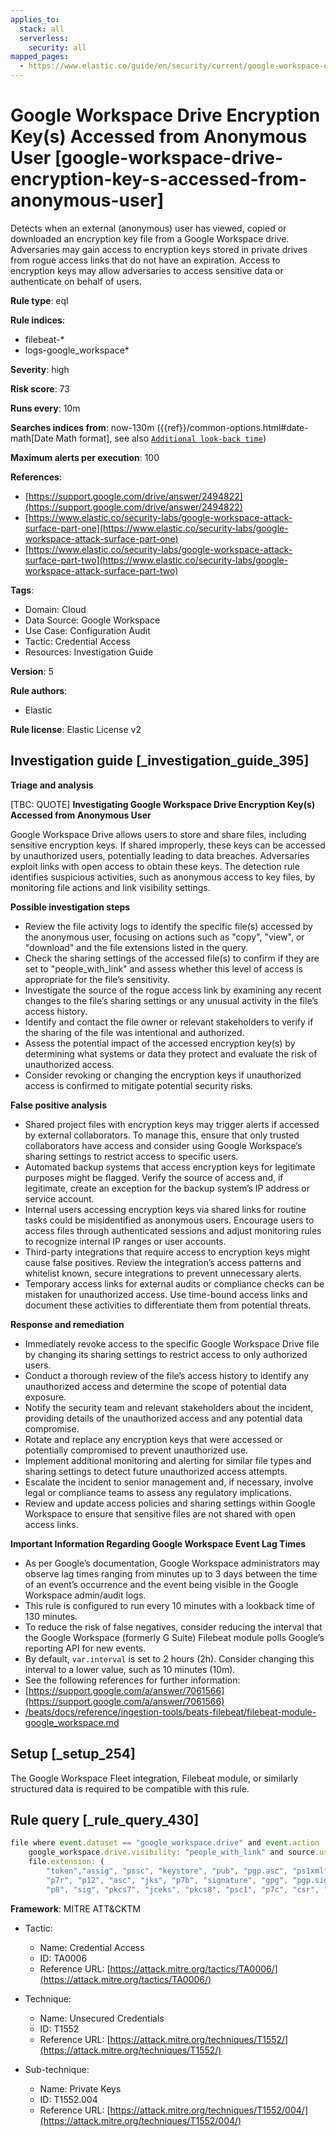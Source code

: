 ```yaml
---
applies_to:
  stack: all
  serverless:
    security: all
mapped_pages:
  - https://www.elastic.co/guide/en/security/current/google-workspace-drive-encryption-key-s-accessed-from-anonymous-user.html
---
```


# Google Workspace Drive Encryption Key(s) Accessed from Anonymous User [google-workspace-drive-encryption-key-s-accessed-from-anonymous-user]

Detects when an external (anonymous) user has viewed, copied or downloaded an encryption key file from a Google Workspace drive. Adversaries may gain access to encryption keys stored in private drives from rogue access links that do not have an expiration. Access to encryption keys may allow adversaries to access sensitive data or authenticate on behalf of users.

**Rule type**: eql

**Rule indices**:

* filebeat-*
* logs-google_workspace*

**Severity**: high

**Risk score**: 73

**Runs every**: 10m

**Searches indices from**: now-130m ({{ref}}/common-options.html#date-math[Date Math format], see also [`Additional look-back time`](docs-content://solutions/security/detect-and-alert/create-detection-rule.md#rule-schedule))

**Maximum alerts per execution**: 100

**References**:

* [https://support.google.com/drive/answer/2494822](https://support.google.com/drive/answer/2494822)
* [https://www.elastic.co/security-labs/google-workspace-attack-surface-part-one](https://www.elastic.co/security-labs/google-workspace-attack-surface-part-one)
* [https://www.elastic.co/security-labs/google-workspace-attack-surface-part-two](https://www.elastic.co/security-labs/google-workspace-attack-surface-part-two)

**Tags**:

* Domain: Cloud
* Data Source: Google Workspace
* Use Case: Configuration Audit
* Tactic: Credential Access
* Resources: Investigation Guide

**Version**: 5

**Rule authors**:

* Elastic

**Rule license**: Elastic License v2

## Investigation guide [_investigation_guide_395]

**Triage and analysis**

[TBC: QUOTE]
**Investigating Google Workspace Drive Encryption Key(s) Accessed from Anonymous User**

Google Workspace Drive allows users to store and share files, including sensitive encryption keys. If shared improperly, these keys can be accessed by unauthorized users, potentially leading to data breaches. Adversaries exploit links with open access to obtain these keys. The detection rule identifies suspicious activities, such as anonymous access to key files, by monitoring file actions and link visibility settings.

**Possible investigation steps**

* Review the file activity logs to identify the specific file(s) accessed by the anonymous user, focusing on actions such as "copy", "view", or "download" and the file extensions listed in the query.
* Check the sharing settings of the accessed file(s) to confirm if they are set to "people_with_link" and assess whether this level of access is appropriate for the file’s sensitivity.
* Investigate the source of the rogue access link by examining any recent changes to the file’s sharing settings or any unusual activity in the file’s access history.
* Identify and contact the file owner or relevant stakeholders to verify if the sharing of the file was intentional and authorized.
* Assess the potential impact of the accessed encryption key(s) by determining what systems or data they protect and evaluate the risk of unauthorized access.
* Consider revoking or changing the encryption keys if unauthorized access is confirmed to mitigate potential security risks.

**False positive analysis**

* Shared project files with encryption keys may trigger alerts if accessed by external collaborators. To manage this, ensure that only trusted collaborators have access and consider using Google Workspace’s sharing settings to restrict access to specific users.
* Automated backup systems that access encryption keys for legitimate purposes might be flagged. Verify the source of access and, if legitimate, create an exception for the backup system’s IP address or service account.
* Internal users accessing encryption keys via shared links for routine tasks could be misidentified as anonymous users. Encourage users to access files through authenticated sessions and adjust monitoring rules to recognize internal IP ranges or user accounts.
* Third-party integrations that require access to encryption keys might cause false positives. Review the integration’s access patterns and whitelist known, secure integrations to prevent unnecessary alerts.
* Temporary access links for external audits or compliance checks can be mistaken for unauthorized access. Use time-bound access links and document these activities to differentiate them from potential threats.

**Response and remediation**

* Immediately revoke access to the specific Google Workspace Drive file by changing its sharing settings to restrict access to only authorized users.
* Conduct a thorough review of the file’s access history to identify any unauthorized access and determine the scope of potential data exposure.
* Notify the security team and relevant stakeholders about the incident, providing details of the unauthorized access and any potential data compromise.
* Rotate and replace any encryption keys that were accessed or potentially compromised to prevent unauthorized use.
* Implement additional monitoring and alerting for similar file types and sharing settings to detect future unauthorized access attempts.
* Escalate the incident to senior management and, if necessary, involve legal or compliance teams to assess any regulatory implications.
* Review and update access policies and sharing settings within Google Workspace to ensure that sensitive files are not shared with open access links.

**Important Information Regarding Google Workspace Event Lag Times**

* As per Google’s documentation, Google Workspace administrators may observe lag times ranging from minutes up to 3 days between the time of an event’s occurrence and the event being visible in the Google Workspace admin/audit logs.
* This rule is configured to run every 10 minutes with a lookback time of 130 minutes.
* To reduce the risk of false negatives, consider reducing the interval that the Google Workspace (formerly G Suite) Filebeat module polls Google’s reporting API for new events.
* By default, `var.interval` is set to 2 hours (2h). Consider changing this interval to a lower value, such as 10 minutes (10m).
* See the following references for further information:
* [https://support.google.com/a/answer/7061566](https://support.google.com/a/answer/7061566)
* [/beats/docs/reference/ingestion-tools/beats-filebeat/filebeat-module-google_workspace.md](beats://docs/reference/filebeat/filebeat-module-google_workspace.md)


## Setup [_setup_254]

The Google Workspace Fleet integration, Filebeat module, or similarly structured data is required to be compatible with this rule.


## Rule query [_rule_query_430]

```js
file where event.dataset == "google_workspace.drive" and event.action : ("copy", "view", "download") and
    google_workspace.drive.visibility: "people_with_link" and source.user.email == "" and
    file.extension: (
        "token","assig", "pssc", "keystore", "pub", "pgp.asc", "ps1xml", "pem", "gpg.sig", "der", "key",
        "p7r", "p12", "asc", "jks", "p7b", "signature", "gpg", "pgp.sig", "sst", "pgp", "gpgz", "pfx", "crt",
        "p8", "sig", "pkcs7", "jceks", "pkcs8", "psc1", "p7c", "csr", "cer", "spc", "ps2xml")
```

**Framework**: MITRE ATT&CKTM

* Tactic:

    * Name: Credential Access
    * ID: TA0006
    * Reference URL: [https://attack.mitre.org/tactics/TA0006/](https://attack.mitre.org/tactics/TA0006/)

* Technique:

    * Name: Unsecured Credentials
    * ID: T1552
    * Reference URL: [https://attack.mitre.org/techniques/T1552/](https://attack.mitre.org/techniques/T1552/)

* Sub-technique:

    * Name: Private Keys
    * ID: T1552.004
    * Reference URL: [https://attack.mitre.org/techniques/T1552/004/](https://attack.mitre.org/techniques/T1552/004/)



